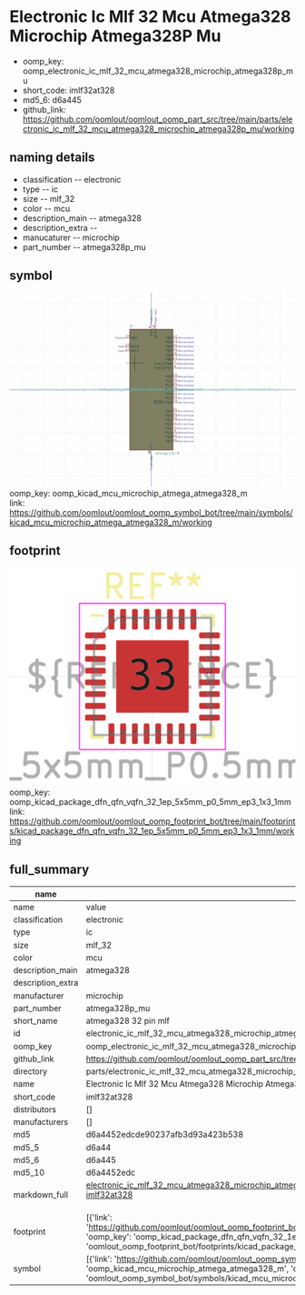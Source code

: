 # Electronic Ic Mlf 32 Mcu Atmega328 Microchip Atmega328P Mu

  
* oomp_key: oomp_electronic_ic_mlf_32_mcu_atmega328_microchip_atmega328p_mu 
* short_code: imlf32at328
* md5_6: d6a445  
* github_link: https://github.com/oomlout/oomlout_oomp_part_src/tree/main/parts/electronic_ic_mlf_32_mcu_atmega328_microchip_atmega328p_mu/working  
## naming details
* classification -- electronic
* type -- ic
* size -- mlf_32
* color -- mcu
* description_main -- atmega328
* description_extra -- 
* manucaturer -- microchip
* part_number -- atmega328p_mu



## symbol

![](symbol/0/working/working_600.png)  
oomp_key: oomp_kicad_mcu_microchip_atmega_atmega328_m  
link: https://github.com/oomlout/oomlout_oomp_symbol_bot/tree/main/symbols/kicad_mcu_microchip_atmega_atmega328_m/working  

## footprint

![](footprint/0/working/working_600.png)  
oomp_key: oomp_kicad_package_dfn_qfn_vqfn_32_1ep_5x5mm_p0_5mm_ep3_1x3_1mm  
link: https://github.com/oomlout/oomlout_oomp_footprint_bot/tree/main/footprints/kicad_package_dfn_qfn_vqfn_32_1ep_5x5mm_p0_5mm_ep3_1x3_1mm/working  

## full_summary
| name | value | 
| --- | --- | 
| name | value | 
| classification | electronic | 
| type | ic | 
| size | mlf_32 | 
| color | mcu | 
| description_main | atmega328 | 
| description_extra |  | 
| manufacturer | microchip | 
| part_number | atmega328p_mu | 
| short_name | atmega328 32 pin mlf | 
| id | electronic_ic_mlf_32_mcu_atmega328_microchip_atmega328p_mu | 
| oomp_key | oomp_electronic_ic_mlf_32_mcu_atmega328_microchip_atmega328p_mu | 
| github_link | https://github.com/oomlout/oomlout_oomp_part_src/tree/main/parts/electronic_ic_mlf_32_mcu_atmega328_microchip_atmega328p_mu/working | 
| directory | parts/electronic_ic_mlf_32_mcu_atmega328_microchip_atmega328p_mu | 
| name | Electronic Ic Mlf 32 Mcu Atmega328 Microchip Atmega328P Mu | 
| short_code | imlf32at328 | 
| distributors | [] | 
| manufacturers | [] | 
| md5 | d6a4452edcde90237afb3d93a423b538 | 
| md5_5 | d6a44 | 
| md5_6 | d6a445 | 
| md5_10 | d6a4452edc | 
| markdown_full | [electronic_ic_mlf_32_mcu_atmega328_microchip_atmega328p_mu](https://github.com/oomlout/oomlout_oomp_part_src/tree/main/parts/electronic_ic_mlf_32_mcu_atmega328_microchip_atmega328p_mu/working)<br>[imlf32at328](https://github.com/oomlout/oomlout_oomp_part_src/tree/main/parts/electronic_ic_mlf_32_mcu_atmega328_microchip_atmega328p_mu/working)<br><br> | 
| footprint | [{'link': 'https://github.com/oomlout/oomlout_oomp_footprint_bot/tree/main/foootprntss/kicad_package_dfn_qfn_vqfn_32_1ep_5x5mm_p0_5mm_ep3_1x3_1mm', 'oomp_key': 'oomp_kicad_package_dfn_qfn_vqfn_32_1ep_5x5mm_p0_5mm_ep3_1x3_1mm', 'directory': 'oomlout_oomp_footprint_bot/footprints/kicad_package_dfn_qfn_vqfn_32_1ep_5x5mm_p0_5mm_ep3_1x3_1mm//working/working.kicad_mod'}] | 
| symbol | [{'link': 'https://github.com/oomlout/oomlout_oomp_symbol_bot/tree/main/symbols/kicad_mcu_microchip_atmega_atmega328_m', 'oomp_key': 'oomp_kicad_mcu_microchip_atmega_atmega328_m', 'directory': 'oomlout_oomp_symbol_bot/symbols/kicad_mcu_microchip_atmega_atmega328_m//working/working.kicad_sym'}] | 

